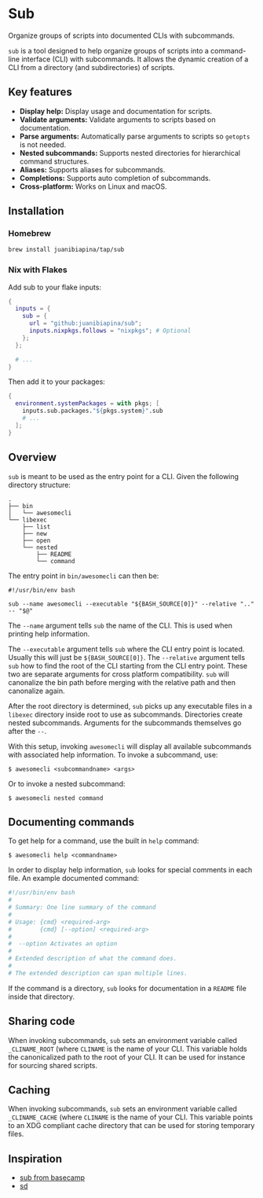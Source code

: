 # Sub

Organize groups of scripts into documented CLIs with subcommands.

`sub` is a tool designed to help organize groups of scripts into a command-line
interface (CLI) with subcommands. It allows the dynamic creation of a CLI from
a directory (and subdirectories) of scripts.

## Key features

- **Display help:** Display usage and documentation for scripts.
- **Validate arguments:** Validate arguments to scripts based on documentation.
- **Parse arguments:** Automatically parse arguments to scripts so `getopts` is not needed.
- **Nested subcommands:** Supports nested directories for hierarchical command structures.
- **Aliases:** Supports aliases for subcommands.
- **Completions:** Supports auto completion of subcommands.
- **Cross-platform:** Works on Linux and macOS.

## Installation

### Homebrew

```sh
brew install juanibiapina/tap/sub
```

### Nix with Flakes

Add sub to your flake inputs:

```nix
{
  inputs = {
    sub = {
      url = "github:juanibiapina/sub";
      inputs.nixpkgs.follows = "nixpkgs"; # Optional
    };
  };

  # ...
}
```

Then add it to your packages:

```nix
{
  environment.systemPackages = with pkgs; [
    inputs.sub.packages."${pkgs.system}".sub
    # ...
  ];
}
```

## Overview

`sub` is meant to be used as the entry point for a CLI. Given the following
directory structure:

```
.
├── bin
│   └── awesomecli
└── libexec
    ├── list
    ├── new
    ├── open
    └── nested
        ├── README
        └── command
```

The entry point in `bin/awesomecli` can then be:

```
#!/usr/bin/env bash

sub --name awesomecli --executable "${BASH_SOURCE[0]}" --relative ".." -- "$@"
```

The `--name` argument tells `sub` the name of the CLI. This is used when
printing help information.

The `--executable` argument tells `sub` where the CLI entry point is located.
Usually this will just be `${BASH_SOURCE[0]}`. The `--relative` argument tells
`sub` how to find the root of the CLI starting from the CLI entry point.
These two are separate arguments for cross platform compatibility. `sub` will
canonalize the bin path before merging with the relative path and then canonalize
again.

After the root directory is determined, `sub` picks up any executable files in
a `libexec` directory inside root to use as subcommands. Directories create
nested subcommands. Arguments for the subcommands themselves go after the `--`.

With this setup, invoking `awesomecli` will display all available subcommands
with associated help information. To invoke a subcommand, use:

```
$ awesomecli <subcommandname> <args>
```

Or to invoke a nested subcommand:

```
$ awesomecli nested command
```

## Documenting commands

To get help for a command, use the built in `help` command:

```
$ awesomecli help <commandname>
```

In order to display help information, `sub` looks for special comments in each
file. An example documented command:

```sh
#!/usr/bin/env bash
#
# Summary: One line summary of the command
#
# Usage: {cmd} <required-arg>
#        {cmd} [--option] <required-arg>
#
#  --option Activates an option
#
# Extended description of what the command does.
#
# The extended description can span multiple lines.
```

If the command is a directory, `sub` looks for documentation in a `README` file
inside that directory.

## Sharing code

When invoking subcommands, `sub` sets an environment variable called
`_CLINAME_ROOT` (where `CLINAME` is the name of your CLI. This variable holds
the canonicalized path to the root of your CLI. It can be used for instance for
sourcing shared scripts.

## Caching

When invoking subcommands, `sub` sets an environment variable called
`_CLINAME_CACHE` (where `CLINAME` is the name of your CLI. This variable points
to an XDG compliant cache directory that can be used for storing temporary files.

## Inspiration

- [sub from basecamp](https://github.com/basecamp/sub)
- [sd](https://github.com/cv/sd)
